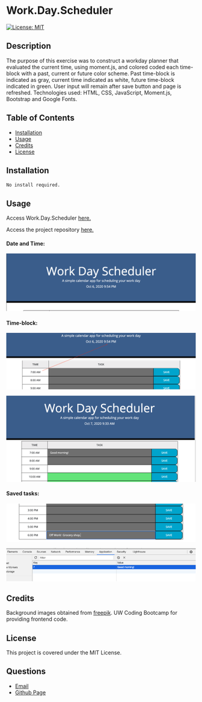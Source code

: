
# Work.Day.Scheduler

[![License: MIT](https://img.shields.io/badge/License-MIT-yellow.svg)](https://opensource.org/licenses/MIT)
      
     
## Description

The purpose of this exercise was to construct a workday planner that evaluated the current time, using moment.js, and colored coded each time-block with a past, current or future color scheme.  Past time-block is indicated as gray, current time indicated as white, future time-block indicated in green.  User input will remain after save button and page is refreshed.  Technologies used: HTML, CSS, JavaScript, Moment.js, Bootstrap and Google Fonts.

## Table of Contents
 
* [Installation](#installation)
* [Usage](#usage)
* [Credits](#credits)
* [License](#license)
 
## Installation
```
No install required.
``` 

## Usage
Access Work.Day.Scheduler [here.](https://lee-amber-alex.github.io/Work.Day.Scheduler/)  
 
Access the project repository  [here.](https://github.com/lee-amber-alex/Work.Day.Scheduler)  

#### Date and Time:

![Date and Time.](screenshots/DateandTimeStart.png)  

#### Time-block:

![Color Scheme.](screenshots/ColorTime.png)  

![Color Scheme.](screenshots/ColorTime2.png)  

#### Saved tasks:

![Saved tasks.](screenshots/TypeAndSave.png)  

![Saved tasks.](screenshots/TypeAndSave2.png)  

## Credits  
Background images obtained from [freepik](http://www.freepik.com).
UW Coding Bootcamp for providing frontend code.

## License
This project is covered under the MIT License.
 

## Questions
- [Email](lee.amber.alex@gmail.com)
- [Github Page](https://github.com/lee-amber-alex)
 
